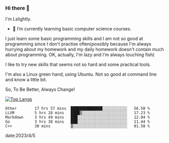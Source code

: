### Hi there 👋

I'm Lslightly.

- 🌱 I’m currently learning basic computer science courses.

I just learn some basic programming skills and I am not so good at programming since I don't practise often(possibly because I'm always hurrying about my homework and my daily homework doesn't contain much about programming. OK, actually, I'm lazy and I'm always touching fish)

I like to try new skills that seems not so hard and some practical tools.

I'm also a Linux green hand, using Ubuntu. Not so good at command line and know a little bit.

So, To Be Better, Always Change!

[![Top Langs](https://github-readme-stats.vercel.app/api/top-langs/?username=Lslightly&layout=compact)](https://github.com/anuraghazra/github-readme-stats)

<!--START_SECTION:waka-->

```text
Other        17 hrs 57 mins  ██████████████░░░░░░░░░░░   56.50 %
LLVM         5 hrs 28 mins   ████▒░░░░░░░░░░░░░░░░░░░░   17.23 %
Markdown     3 hrs 49 mins   ███░░░░░░░░░░░░░░░░░░░░░░   12.04 %
Go           3 hrs 38 mins   ███░░░░░░░░░░░░░░░░░░░░░░   11.44 %
C++          30 mins         ▒░░░░░░░░░░░░░░░░░░░░░░░░   01.58 %
```

<!--END_SECTION:waka-->

date:2023/4/5

